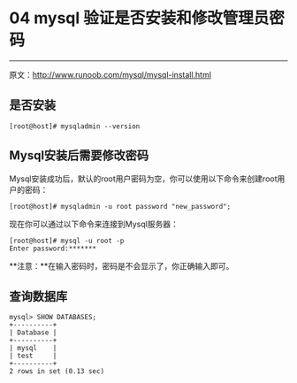 # 04 mysql 验证是否安装和修改管理员密码



------

原文：http://www.runoob.com/mysql/mysql-install.html

## 是否安装

```mysql
[root@host]# mysqladmin --version
```



## Mysql安装后需要修改密码

Mysql安装成功后，默认的root用户密码为空，你可以使用以下命令来创建root用户的密码：

```
[root@host]# mysqladmin -u root password "new_password";
```

现在你可以通过以下命令来连接到Mysql服务器：

```
[root@host]# mysql -u root -p
Enter password:*******
```

**注意：**在输入密码时，密码是不会显示了，你正确输入即可。

## 查询数据库

```mysql
mysql> SHOW DATABASES;
+----------+
| Database |
+----------+
| mysql    |
| test     |
+----------+
2 rows in set (0.13 sec)
```


